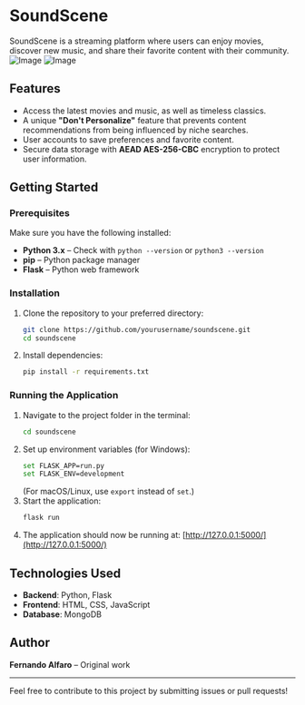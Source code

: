 # SoundScene

SoundScene is a streaming platform where users can enjoy movies, discover new music, and share their favorite content with their community.
![Image](https://github.com/user-attachments/assets/f4bed8a2-f532-4770-8202-3a246b0734bf)
![Image](https://github.com/user-attachments/assets/3b268a2e-2d09-4e7d-9e06-34750c6ce24d)
## Features
- Access the latest movies and music, as well as timeless classics.
- A unique **"Don't Personalize"** feature that prevents content recommendations from being influenced by niche searches.
- User accounts to save preferences and favorite content.
- Secure data storage with **AEAD AES-256-CBC** encryption to protect user information.

## Getting Started

### Prerequisites
Make sure you have the following installed:
- **Python 3.x** – Check with `python --version` or `python3 --version`
- **pip** – Python package manager
- **Flask** – Python web framework

### Installation
1. Clone the repository to your preferred directory:
   ```sh
   git clone https://github.com/yourusername/soundscene.git
   cd soundscene
   ```
2. Install dependencies:
   ```sh
   pip install -r requirements.txt
   ```

### Running the Application
1. Navigate to the project folder in the terminal:
   ```sh
   cd soundscene
   ```
2. Set up environment variables (for Windows):
   ```sh
   set FLASK_APP=run.py
   set FLASK_ENV=development
   ```
   (For macOS/Linux, use `export` instead of `set`.)
3. Start the application:
   ```sh
   flask run
   ```
4. The application should now be running at: [http://127.0.0.1:5000/](http://127.0.0.1:5000/)

## Technologies Used
- **Backend**: Python, Flask
- **Frontend**: HTML, CSS, JavaScript
- **Database**: MongoDB

## Author
**Fernando Alfaro** – Original work

---
Feel free to contribute to this project by submitting issues or pull requests!

